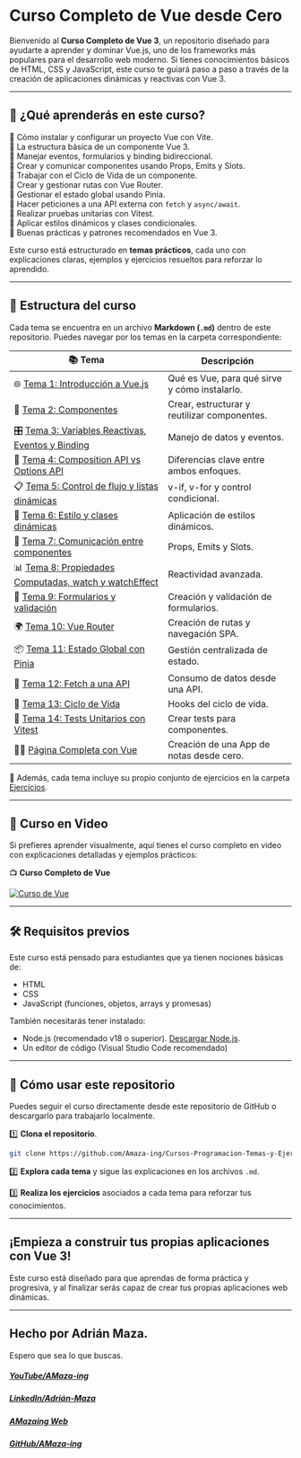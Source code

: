 # **Curso Completo de Vue desde Cero**

Bienvenido al **Curso Completo de Vue 3**, un repositorio diseñado para ayudarte a aprender y dominar Vue.js, uno de los frameworks más populares para el desarrollo web moderno. Si tienes conocimientos básicos de HTML, CSS y JavaScript, este curso te guiará paso a paso a través de la creación de aplicaciones dinámicas y reactivas con Vue 3.

---

## 📌 **¿Qué aprenderás en este curso?**

🔹 Cómo instalar y configurar un proyecto Vue con Vite.<br>
🔹 La estructura básica de un componente Vue 3.<br>
🔹 Manejar eventos, formularios y binding bidireccional.<br>
🔹 Crear y comunicar componentes usando Props, Emits y Slots.<br>
🔹 Trabajar con el Ciclo de Vida de un componente.<br>
🔹 Crear y gestionar rutas con Vue Router.<br>
🔹 Gestionar el estado global usando Pinia.<br>
🔹 Hacer peticiones a una API externa con `fetch` y `async/await`.<br>
🔹 Realizar pruebas unitarias con Vitest.<br>
🔹 Aplicar estilos dinámicos y clases condicionales.<br>
🔹 Buenas prácticas y patrones recomendados en Vue 3.<br>

Este curso está estructurado en **temas prácticos**, cada uno con explicaciones claras, ejemplos y ejercicios resueltos para reforzar lo aprendido.

---

## 📂 **Estructura del curso**

Cada tema se encuentra en un archivo **Markdown (`.md`)** dentro de este repositorio. Puedes navegar por los temas en la carpeta correspondiente:

| 📚 Tema                                                                                              | Descripción                                   |
| ---------------------------------------------------------------------------------------------------- | --------------------------------------------- |
| 🌐 [Tema 1: Introducción a Vue.js](Temas/Vue-01-Introduccion.md)                                     | Qué es Vue, para qué sirve y cómo instalarlo. |
| 🧩 [Tema 2: Componentes](Temas/Vue-02-Componentes.md)                                                | Crear, estructurar y reutilizar componentes.  |
| 🎛️ [Tema 3: Variables Reactivas, Eventos y Binding](Temas/Vue-03-Variables-y-Eventos.md)             | Manejo de datos y eventos.                    |
| 🔗 [Tema 4: Composition API vs Options API](Temas/Vue-04-Composition-y-Option-API.md)                | Diferencias clave entre ambos enfoques.       |
| 📋 [Tema 5: Control de flujo y listas dinámicas](Temas/Vue-05-v-if-v-for.md)                         | v-if, v-for y control condicional.            |
| 🎨 [Tema 6: Estilo y clases dinámicas](Temas/Vue-06-Clases-Dinamicas.md)                             | Aplicación de estilos dinámicos.              |
| 📡 [Tema 7: Comunicación entre componentes](Temas/Vue-07-Props-Events-Slots.md)                      | Props, Emits y Slots.                         |
| 📊 [Tema 8: Propiedades Computadas, watch y watchEffect](Temas/Vue-08-Computed-watch-watchEffect.md) | Reactividad avanzada.                         |
| 📝 [Tema 9: Formularios y validación](Temas/Vue-09-Formularios.md)                                   | Creación y validación de formularios.         |
| 🌍 [Tema 10: Vue Router](Temas/Vue-10-Router.md)                                                     | Creación de rutas y navegación SPA.           |
| 📦 [Tema 11: Estado Global con Pinia](Temas/Vue-11-Pinia.md)                                         | Gestión centralizada de estado.               |
| 🔗 [Tema 12: Fetch a una API](Temas/Vue-12-Fetch-API.md)                                             | Consumo de datos desde una API.               |
| 🔄 [Tema 13: Ciclo de Vida](Temas/Vue-13-Ciclo-de-Vida.md)                                           | Hooks del ciclo de vida.                      |
| 🧪 [Tema 14: Tests Unitarios con Vitest](Temas/Vue-14-Tests-Unitarios.md)                            | Crear tests para componentes.                 |
| 👨‍🎓 [Página Completa con Vue](Temas/Vue-Pagina-Completa.md)                                           | Creación de una App de notas desde cero.      |

📌 Además, cada tema incluye su propio conjunto de ejercicios en la carpeta [Ejercicios](Ejercicios).

---

## 🎥 **Curso en Video**

Si prefieres aprender visualmente, aquí tienes el curso completo en video con explicaciones detalladas y ejemplos prácticos:

📺 **Curso Completo de Vue**

[![Curso de Vue](https://img.youtube.com/vi/PqJeA7p2R-Y/0.jpg)](https://www.youtube.com/watch?v=PqJeA7p2R-Y&list=PLzA2VyZwsq_92Fnb4JEUnXUhSYfNHtcKx)

---

## 🛠️ **Requisitos previos**

Este curso está pensado para estudiantes que ya tienen nociones básicas de:

- HTML
- CSS
- JavaScript (funciones, objetos, arrays y promesas)

También necesitarás tener instalado:

- Node.js (recomendado v18 o superior).
  [Descargar Node.js](https://nodejs.org/).
- Un editor de código (Visual Studio Code recomendado)

---

## 📌 **Cómo usar este repositorio**

Puedes seguir el curso directamente desde este repositorio de GitHub o descargarlo para trabajarlo localmente.

1️⃣ **Clona el repositorio**.

```bash
git clone https://github.com/Amaza-ing/Cursos-Programacion-Temas-y-Ejercicios/
```

2️⃣ **Explora cada tema** y sigue las explicaciones en los archivos `.md`.

3️⃣ **Realiza los ejercicios** asociados a cada tema para reforzar tus conocimientos.

---

## **¡Empieza a construir tus propias aplicaciones con Vue 3!**

Este curso está diseñado para que aprendas de forma práctica y progresiva, y al finalizar serás capaz de crear tus propias aplicaciones web dinámicas.

---

## Hecho por Adrián Maza.

Espero que sea lo que buscas.

<div>
  <h5>
    <a href="https://www.youtube.com/@AMaza-Ing" target="_blank">
      YouTube/AMaza-ing
    </a>
  </h5>
  <h5>
    <a
      href="https://www.linkedin.com/in/adrian-maza-vazquez/"
      target="_blank"
    >
      LinkedIn/Adrián-Maza
    </a>
  </h5>
  <h5>
    <a href="https://www.amaza-ing.com/" target="_blank">
      AMazaing Web
    </a>
  </h5>
  <h5>
    <a href="https://github.com/Amaza-ing" target="_blank">
      GitHub/AMaza-ing
    </a>
  </h5>
</div>
